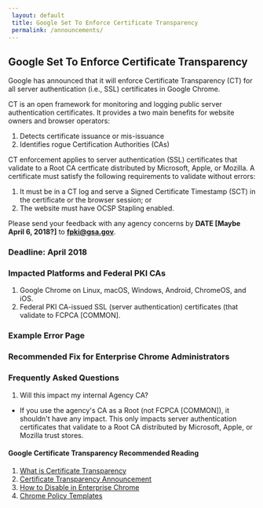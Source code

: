 ```yaml
---
 layout: default
 title: Google Set To Enforce Certificate Transparency
 permalink: /announcements/
---
```


## Google Set To Enforce Certificate Transparency

Google has announced that it will enforce Certificate Transparency (CT) for all server authentication (i.e., SSL) certificates in Google Chrome.<!--When will this start? The Root CA certificate that issued the auth certs is in the Google trust store?--> 

CT is an open framework for monitoring and logging public server authentication certificates. It provides a two main benefits for website owners and browser operators:
1. Detects certificate issuance or mis-issuance
2. Identifies rogue Certification Authorities (CAs)

CT enforcement applies to server authentication (SSL) certificates that validate to a Root CA certficate distributed by Microsoft, Apple, or Mozilla. A certificate must satisfy the following requirements to validate without errors:

1. It must be in a CT log and serve a Signed Certificate Timestamp (SCT) in the certificate or the browser session; or
2. The website must have OCSP Stapling enabled.

Please send your feedback with any agency concerns by **DATE [Maybe April 6, 2018?]** to **fpki@gsa.gov**.

### Deadline: April 2018

### Impacted Platforms and Federal PKI CAs
1. Google Chrome on Linux, macOS, Windows, Android, ChromeOS, and iOS.
2. Federal PKI CA-issued SSL (server authentication) certificates (that validate to FCPCA [COMMON].

### Example Error Page
<Insert Pic>

### Recommended Fix for Enterprise Chrome Administrators
<Insert Content>

### Frequently Asked Questions
1. Will this impact my internal Agency CA?
- If you use the agency's CA as a Root (not FCPCA [COMMON]), it shouldn't have any impact. This only impacts server authentication certificates that validate to a Root CA distributed by Microsoft, Apple, or Mozilla trust stores. 

#### Google Certificate Transparency Recommended Reading
1. [What is Certificate Transparency](https://www.certificate-transparency.org/)
2. [Certificate Transparency Announcement](https://groups.google.com/a/chromium.org/forum/#!topic/ct-policy/78N3SMcqUGw)
3. [How to Disable in Enterprise Chrome](http://www.chromium.org/administrators/policy-list-3#CertificateTransparencyEnforcementDisabledForUrls)
4. [Chrome Policy Templates](https://www.chromium.org/administrators/policy-templates)
